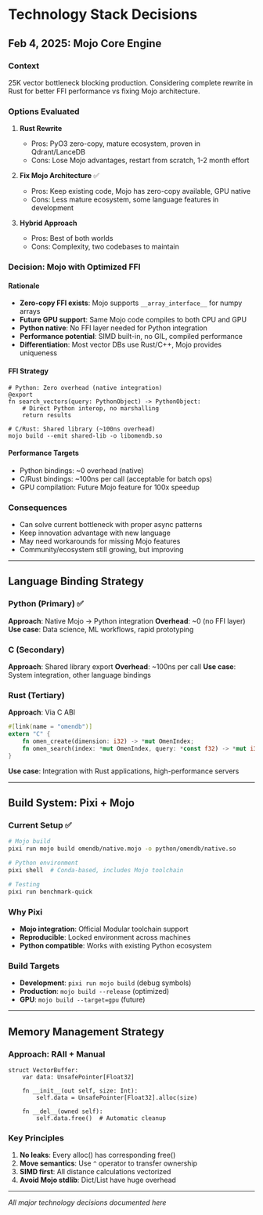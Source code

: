 # Technology Stack Decisions

## Feb 4, 2025: Mojo Core Engine

### Context
25K vector bottleneck blocking production. Considering complete rewrite in Rust for better FFI performance vs fixing Mojo architecture.

### Options Evaluated
1. **Rust Rewrite**
   - Pros: PyO3 zero-copy, mature ecosystem, proven in Qdrant/LanceDB
   - Cons: Lose Mojo advantages, restart from scratch, 1-2 month effort
   
2. **Fix Mojo Architecture** ✅
   - Pros: Keep existing code, Mojo has zero-copy available, GPU native
   - Cons: Less mature ecosystem, some language features in development

3. **Hybrid Approach**
   - Pros: Best of both worlds
   - Cons: Complexity, two codebases to maintain

### Decision: Mojo with Optimized FFI

#### Rationale
- **Zero-copy FFI exists**: Mojo supports `__array_interface__` for numpy arrays
- **Future GPU support**: Same Mojo code compiles to both CPU and GPU
- **Python native**: No FFI layer needed for Python integration
- **Performance potential**: SIMD built-in, no GIL, compiled performance
- **Differentiation**: Most vector DBs use Rust/C++, Mojo provides uniqueness

#### FFI Strategy
```mojo
# Python: Zero overhead (native integration)
@export
fn search_vectors(query: PythonObject) -> PythonObject:
    # Direct Python interop, no marshalling
    return results

# C/Rust: Shared library (~100ns overhead)
mojo build --emit shared-lib -o libomendb.so
```

#### Performance Targets
- Python bindings: ~0 overhead (native)
- C/Rust bindings: ~100ns per call (acceptable for batch ops)
- GPU compilation: Future Mojo feature for 100x speedup

### Consequences
- Can solve current bottleneck with proper async patterns
- Keep innovation advantage with new language
- May need workarounds for missing Mojo features
- Community/ecosystem still growing, but improving

---

## Language Binding Strategy

### Python (Primary) ✅
**Approach**: Native Mojo → Python integration
**Overhead**: ~0 (no FFI layer)
**Use case**: Data science, ML workflows, rapid prototyping

### C (Secondary)
**Approach**: Shared library export
**Overhead**: ~100ns per call
**Use case**: System integration, other language bindings

### Rust (Tertiary) 
**Approach**: Via C ABI
```rust
#[link(name = "omendb")]
extern "C" {
    fn omen_create(dimension: i32) -> *mut OmenIndex;
    fn omen_search(index: *mut OmenIndex, query: *const f32) -> *mut i32;
}
```
**Use case**: Integration with Rust applications, high-performance servers

---

## Build System: Pixi + Mojo

### Current Setup ✅
```bash
# Mojo build
pixi run mojo build omendb/native.mojo -o python/omendb/native.so

# Python environment
pixi shell  # Conda-based, includes Mojo toolchain

# Testing
pixi run benchmark-quick
```

### Why Pixi
- **Mojo integration**: Official Modular toolchain support
- **Reproducible**: Locked environment across machines
- **Python compatible**: Works with existing Python ecosystem

### Build Targets
- **Development**: `pixi run mojo build` (debug symbols)
- **Production**: `mojo build --release` (optimized)
- **GPU**: `mojo build --target=gpu` (future)

---

## Memory Management Strategy

### Approach: RAII + Manual
```mojo
struct VectorBuffer:
    var data: UnsafePointer[Float32]
    
    fn __init__(out self, size: Int):
        self.data = UnsafePointer[Float32].alloc(size)
    
    fn __del__(owned self):
        self.data.free()  # Automatic cleanup
```

### Key Principles
1. **No leaks**: Every alloc() has corresponding free()
2. **Move semantics**: Use `^` operator to transfer ownership
3. **SIMD first**: All distance calculations vectorized
4. **Avoid Mojo stdlib**: Dict/List have huge overhead

---
*All major technology decisions documented here*